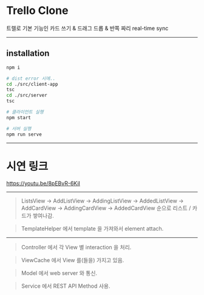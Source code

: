 # Trello Clone
트렐로 기본 기능인 
카드 쓰기 & 드래그 드롭 & 반쪽 짜리 real-time sync 

---

## installation

```bash
npm i

# dist error 시에..
cd ./src/client-app
tsc
cd ./src/server
tsc

# 클라이언트 실행
npm start

# 서버 실행
npm run serve
```
--- 
# 시연 링크

https://youtu.be/8pEBvR-6KiI

---

> ListsView
> -> AddListView -> AddingListView -> AddedListView
> -> AddCardView -> AddingCardView -> AddedCardView
> 순으로 리스트 / 카드가 쌓여나감.

> TemplateHelper 에서 template 을 가져와서 element attach.

---

> Controller 에서 각 View 별 interaction 을 처리.

> ViewCache 에서 View 를(들을) 가지고 있음.

> Model 에서 web server 와 통신.

> Service 에서 REST API Method 사용.

[add-list]: ./img/desc/add-list.jpg "add list alt"
